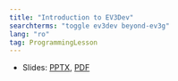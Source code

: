 ```yaml
---
title: "Introduction to EV3Dev"
searchterms: "toggle ev3dev beyond-ev3g"
lang: "ro"
tag: ProgrammingLesson
---
```

 <ul>
 <li class="ng-binding">Slides:
 <a href="ProgrammingLessons/beyond-ev3g/EV3Dev-intro (rom).pptx">PPTX</a>,
 <a href="ProgrammingLessons/beyond-ev3g/EV3Dev-intro (rom).pdf">PDF</a>
 </li>
 </ul>
